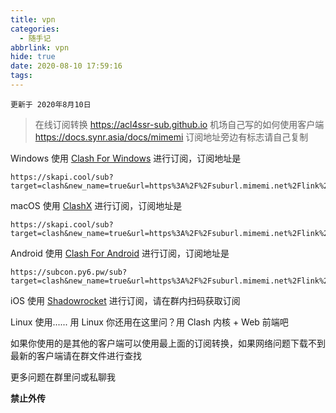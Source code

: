 ```yaml
---
title: vpn
categories:
  - 随手记
abbrlink: vpn
hide: true
date: 2020-08-10 17:59:16
tags:
---
```


`更新于 2020年8月10日`

> 在线订阅转换 <https://acl4ssr-sub.github.io>
> 机场自己写的如何使用客户端 <https://docs.synr.asia/docs/mimemi>
> 订阅地址旁边有标志请自己复制

Windows 使用 [Clash For Windows](https://github.com/Fndroid/clash_for_windows_pkg/releases) 进行订阅，订阅地址是

```shell
https://skapi.cool/sub?target=clash&new_name=true&url=https%3A%2F%2Fsuburl.mimemi.net%2Flink%2FA1LI38qMgNVAv0oU%3Fmu%3D0&insert=false&config=https%3A%2F%2Fraw.githubusercontent.com%2FACL4SSR%2FACL4SSR%2Fmaster%2FClash%2Fconfig%2FACL4SSR_Online.ini&filename=MIMEMI&emoji=true&list=false&udp=false&tfo=false&scv=false&fdn=false&sort=false
```

macOS 使用 [ClashX](https://github.com/yichengchen/clashX/releases) 进行订阅，订阅地址是

```shell
https://skapi.cool/sub?target=clash&new_name=true&url=https%3A%2F%2Fsuburl.mimemi.net%2Flink%2FA1LI38qMgNVAv0oU%3Fmu%3D0&insert=false&config=https%3A%2F%2Fraw.githubusercontent.com%2FACL4SSR%2FACL4SSR%2Fmaster%2FClash%2Fconfig%2FACL4SSR_Online.ini&filename=MIMEMI&emoji=true&list=false&udp=false&tfo=false&scv=false&fdn=false&sort=false
```

Android 使用 [Clash For Android](https://github.com/Kr328/ClashForAndroid/releases) 进行订阅，订阅地址是

```shell
https://subcon.py6.pw/sub?target=clash&new_name=true&url=https%3A%2F%2Fsuburl.mimemi.net%2Flink%2F9IxW5NzV3JzHtd6g%3Fdns%3D1%26clash%3D1&insert=false&config=https%3A%2F%2Fraw.githubusercontent.com%2FACL4SSR%2FACL4SSR%2Fmaster%2FClash%2Fconfig%2FACL4SSR_Online.ini&filename=MIMEMI&emoji=true&list=false&udp=false&tfo=false&scv=false&fdn=false&sort=false
```

iOS 使用 [Shadowrocket](https://github.com/Kr328/ClashForAndroid/releases) 进行订阅，请在群内扫码获取订阅

Linux 使用......
用 Linux 你还用在这里问？用 Clash 内核 + Web 前端吧

如果你使用的是其他的客户端可以使用最上面的订阅转换，如果网络问题下载不到最新的客户端请在群文件进行查找

更多问题在群里问或私聊我

**禁止外传**
